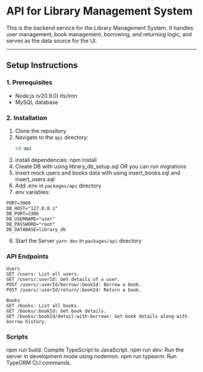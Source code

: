# API for Library Management System

This is the backend service for the Library Management System. It handles user management, book management, borrowing, and returning logic, and serves as the data source for the UI.

---

## **Setup Instructions**

### **1. Prerequisites**
- Node.js (v20.9.0) lts/iron
- MySQL database

### **2. Installation**
1. Clone the repository.
2. Navigate to the `api` directory:
   ```bash
   cd api
3. install dependencies:
    npm install
4. Create DB with using library_db_setup.sql OR you can run migrations
5. Insert mock users and books data with using insert_books.sql and insert_users.sql
6. Add .env in `packages/api` directory
7. env variables:
```
PORT=3000
DB_HOST="127.0.0.1"
DB_PORT=3306
DB_USERNAME="user"
DB_PASSWORD="root"
DB_DATABASE=library_db
```
8. Start the Server `yarn dev` in `packages/api` directory

### API Endpoints
```
Users
GET /users: List all users.
GET /users/:userId: Get details of a user.
POST /users/:userId/borrow/:bookId: Borrow a book.
POST /users/:userId/return/:bookId: Return a book.

Books
GET /books: List all books.
GET /books/:bookId: Get book details.
GET /books/:bookId/detail-with-borrows: Get book details along with borrow history.
```

### Scripts
npm run build: Compile TypeScript to JavaScript.
npm run dev: Run the server in development mode using nodemon.
npm run typeorm: Run TypeORM CLI commands.

